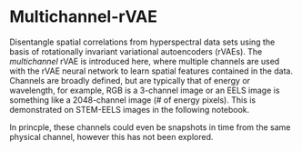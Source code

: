 # Multichannel-rVAE

Disentangle spatial correlations from hyperspectral data sets using the basis of rotationally invariant variational autoencoders (rVAEs). 
The *multichannel* rVAE is introduced here, where multiple channels are used with the rVAE neural network to learn spatial features contained in the data.
Channels are broadly defined, but are typically that of energy or wavelength, for example, RGB is a 3-channel image or an EELS image is something like a 2048-channel image (# of energy pixels).
This is demonstrated on STEM-EELS images in the following notebook.

In princple, these channels could even be snapshots in time from the same physical channel, however this has not been explored.
